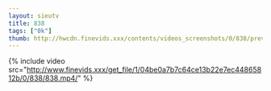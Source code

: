 ```yaml
--- 
layout: sieutv
title: 838
tags: ["0k"]
thumb: http://hwcdn.finevids.xxx/contents/videos_screenshots/0/838/preview.mp4.jpg
---
```

{% include video src="http://www.finevids.xxx/get_file/1/04be0a7b7c64ce13b22e7ec44865812b/0/838/838.mp4/" %} 
